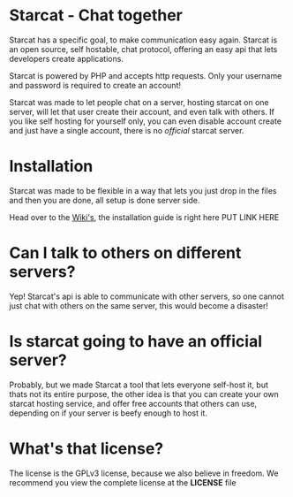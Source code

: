 # Starcat - Chat together
Starcat has a specific goal, to make communication easy again. Starcat is an open source, self hostable, chat protocol, offering an easy api that lets developers create applications.

Starcat is powered by PHP and accepts http requests. Only your username and password is required to create an account!

Starcat was made to let people chat on a server, hosting starcat on one server, will let that user create their account, and even talk with others. If you like self hosting for yourself only, you can even disable account create and just have a single account, there is no *official* starcat server.

# Installation
Starcat was made to be flexible in a way that lets you just drop in the files and then you are done, all setup is done server side.

Head over to the [Wiki's](https://github.com/saderror256/starcat/wiki), the installation guide is right here PUT LINK HERE

# Can I talk to others on different servers?
Yep! Starcat's api is able to communicate with other servers, so one cannot just chat with others on the same server, this would become a disaster!

# Is starcat going to have an official server?
Probably, but we made Starcat a tool that lets everyone self-host it, but thats not its entire purpose, the other idea is that you can create your own starcat hosting service, and offer free accounts that others can use, depending on if your server is beefy enough to host it.

# What's that license?
The license is the GPLv3 license, because we also believe in freedom. We recommend you view the complete license at the **LICENSE** file
